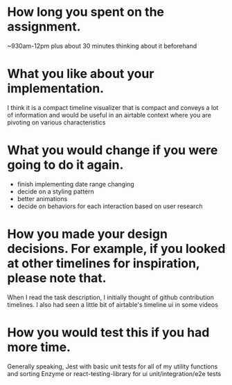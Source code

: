
# How long you spent on the assignment.
~930am-12pm plus about 30 minutes thinking about it beforehand
# What you like about your implementation.
I think it is a compact timeline visualizer that is compact and conveys a lot of information and would be useful in an airtable context where you are pivoting on various characteristics
# What you would change if you were going to do it again.
- finish implementing date range changing
- decide on a styling pattern
- better animations
- decide on behaviors for each interaction based on user research
# How you made your design decisions. For example, if you looked at other timelines for inspiration, please note that.
When I read the task description, I initially thought of github contribution timelines. I also had seen a little bit of airtable's timeline ui in some videos
# How you would test this if you had more time.
Generally speaking, Jest with basic unit tests for all of my utility functions and sorting
Enzyme or react-testing-library for ui unit/integration/e2e tests
